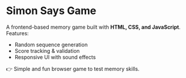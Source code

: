 # Simon Says Game 

A frontend-based memory game built with **HTML, CSS, and JavaScript**.  
Features:
- Random sequence generation
- Score tracking & validation
- Responsive UI with sound effects

👉 Simple and fun browser game to test memory skills.
